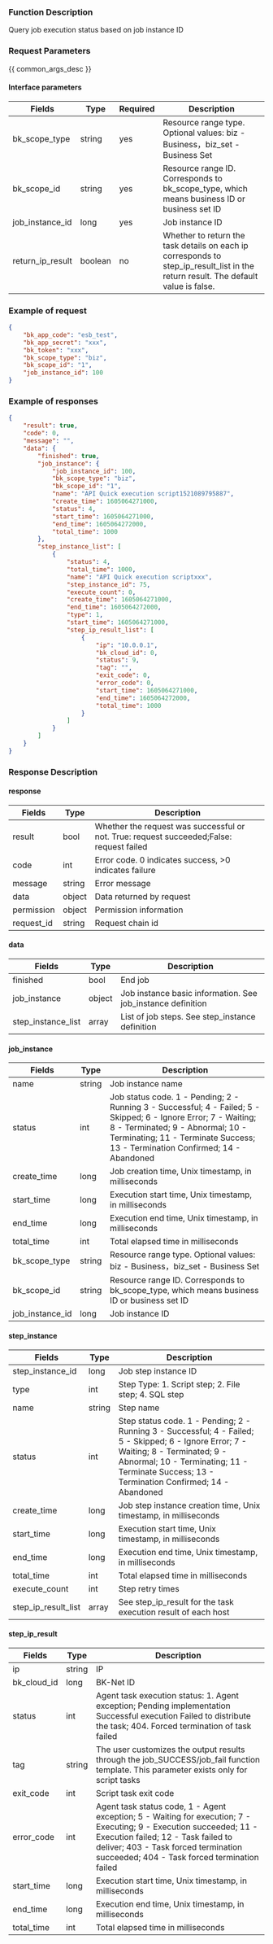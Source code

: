 ### Function Description

Query job execution status based on job instance ID

### Request Parameters

{{ common_args_desc }}

#### Interface parameters

| Fields       |  Type  | Required | Description |
|------------------|------------|--------|------------|
| bk_scope_type | string | yes  | Resource range type. Optional values: biz - Business，biz_set - Business Set |
| bk_scope_id | string | yes | Resource range ID. Corresponds to bk_scope_type, which means business ID or business set ID |
| job_instance_id  |  long       |  yes  |Job instance ID|
| return_ip_result | boolean | no |Whether to return the task details on each ip corresponds to step_ip_result_list in the return result. The default value is false. |

### Example of request

```json
{
    "bk_app_code": "esb_test",
    "bk_app_secret": "xxx",
    "bk_token": "xxx",
    "bk_scope_type": "biz",
    "bk_scope_id": "1",
    "job_instance_id": 100
}
```

### Example of responses

```json
{
    "result": true,
    "code": 0,
    "message": "",
    "data": {
        "finished": true,
        "job_instance": {
            "job_instance_id": 100,
            "bk_scope_type": "biz",
            "bk_scope_id": "1",
            "name": "API Quick execution script1521089795887",
            "create_time": 1605064271000,
            "status": 4,
            "start_time": 1605064271000,
            "end_time": 1605064272000,
            "total_time": 1000
        },
        "step_instance_list": [
            {
                "status": 4,
                "total_time": 1000,
                "name": "API Quick execution scriptxxx",
                "step_instance_id": 75,
                "execute_count": 0,
                "create_time": 1605064271000,
                "end_time": 1605064272000,
                "type": 1,
                "start_time": 1605064271000,
                "step_ip_result_list": [
                    {
                        "ip": "10.0.0.1",
                        "bk_cloud_id": 0,
                        "status": 9,
                        "tag": "",
                        "exit_code": 0,
                        "error_code": 0,
                        "start_time": 1605064271000,
                        "end_time": 1605064272000,
                        "total_time": 1000
                    }
                ]
            }
        ]
    }
}
```
### Response Description

#### response
| Fields | Type  | Description |
|-----------|-----------|-----------|
| result       |  bool   | Whether the request was successful or not. True: request succeeded;False: request failed|
| code         |  int    | Error code. 0 indicates success, >0 indicates failure|
| message      |  string |Error message|
| data         |  object |Data returned by request|
| permission   |  object |Permission information|
| request_id   |  string |Request chain id|

#### data

| Fields | Type  | Description |
|-----------|-----------|-----------|
| finished    |  bool       | End job|
| job_instance   |  object       | Job instance basic information. See job_instance definition|
| step_instance_list | array      | List of job steps. See step_instance definition|

#### job_instance

| Fields | Type  | Description |
|-----------|-----------|-----------|
| name         |  string       | Job instance name|
| status       |  int          | Job status code. 1 - Pending; 2 - Running 3 - Successful; 4 - Failed; 5 - Skipped; 6 - Ignore Error; 7 - Waiting; 8 - Terminated; 9 - Abnormal; 10 - Terminating; 11 - Terminate Success; 13 - Termination Confirmed; 14 - Abandoned|
| create_time  | long   | Job creation time, Unix timestamp, in milliseconds|
| start_time   |  long       | Execution start time, Unix timestamp, in milliseconds|
| end_time     |  long   | Execution end time, Unix timestamp, in milliseconds|
| total_time   |  int        | Total elapsed time in milliseconds|
| bk_scope_type | string |Resource range type. Optional values: biz - Business，biz_set - Business Set |
| bk_scope_id   | string | Resource range ID. Corresponds to bk_scope_type, which means business ID or business set ID |
| job_instance_id    |  long    | Job instance ID|

#### step_instance

| Fields | Type  | Description |
|-----------|-----------|-----------|
| step_instance_id | long       | Job step instance ID|
| type             |  int       | Step Type: 1. Script step; 2. File step; 4. SQL step|
| name             |  string    | Step name|
| status       |  int          | Step status code. 1 - Pending; 2 - Running 3 - Successful; 4 - Failed; 5 - Skipped; 6 - Ignore Error; 7 - Waiting; 8 - Terminated; 9 - Abnormal; 10 - Terminating; 11 - Terminate Success; 13 - Termination Confirmed; 14 - Abandoned|
| create_time      |  long    | Job step instance creation time, Unix timestamp, in milliseconds|
| start_time       |  long |Execution start time, Unix timestamp, in milliseconds|
| end_time         |  long |Execution end time, Unix timestamp, in milliseconds|
| total_time       |  int  |Total elapsed time in milliseconds|
| execute_count | int       | Step retry times|
| step_ip_result_list | array     | See step_ip_result for the task execution result of each host|


#### step_ip_result

| Fields | Type  | Description |
|-----------|-----------|-----------|
| ip          | string    | IP |
| bk_cloud_id | long       | BK-Net ID |
| status      |  int       | Agent task execution status: 1. Agent exception; Pending implementation Successful execution Failed to distribute the task; 404. Forced termination of task failed|
| tag | string |The user customizes the output results through the job_SUCCESS/job_fail function template. This parameter exists only for script tasks|
| exit_code | int |Script task exit code|
| error_code | int |Agent task status code, 1 - Agent exception; 5 - Waiting for execution; 7 - Executing; 9 - Execution succeeded; 11 - Execution failed; 12 - Task failed to deliver; 403 - Task forced termination succeeded; 404 - Task forced termination failed|
| start_time | long |Execution start time, Unix timestamp, in milliseconds|
| end_time | long |Execution end time, Unix timestamp, in milliseconds|
| total_time | int |Total elapsed time in milliseconds|
